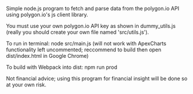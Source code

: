 Simple node.js program to fetch and parse data from the polygon.io API using polygon.io's js client library.

You must use your own polygon.io API key as shown in dummy_utils.js (really you should create your own file named 'src/utils.js').

To run in terminal: node src/main.js (will not work with ApexCharts functionality left uncommented; reccommend to build then open dist/index.html in Google Chrome)

To build with Webpack into dist: npm run prod

Not financial advice; using this program for financial insight will be done so at your own risk.